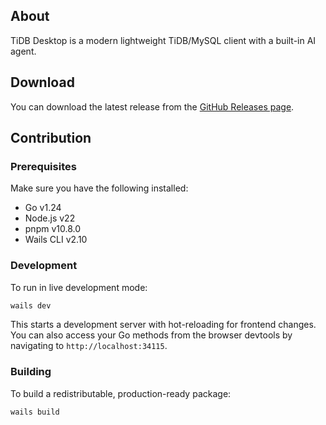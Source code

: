 ## About

TiDB Desktop is a modern lightweight TiDB/MySQL client with a built-in AI agent.

## Download

You can download the latest release from the [GitHub Releases page](https://github.com/zoubingwu/tidb-desktop/releases).

## Contribution

### Prerequisites

Make sure you have the following installed:

- Go v1.24
- Node.js v22
- pnpm v10.8.0
- Wails CLI v2.10

### Development

To run in live development mode:

```bash
wails dev
```

This starts a development server with hot-reloading for frontend changes. You can also access your Go methods from the browser devtools by navigating to `http://localhost:34115`.

### Building

To build a redistributable, production-ready package:

```bash
wails build
```
